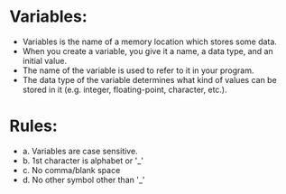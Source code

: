 # Variables:
-  Variables is the name of a memory location which stores some data.
-  When you create a variable, you give it a name, a data type, and an initial value.
-  The name of the variable is used to refer to it in your program. 
-  The data type of the variable determines what kind of values can be stored in it (e.g. integer, floating-point, character, etc.).


# Rules:
-  a. Variables are case sensitive.
-  b. 1st character is alphabet or '_'
-  c. No comma/blank space
-  d. No other symbol other than '_'

